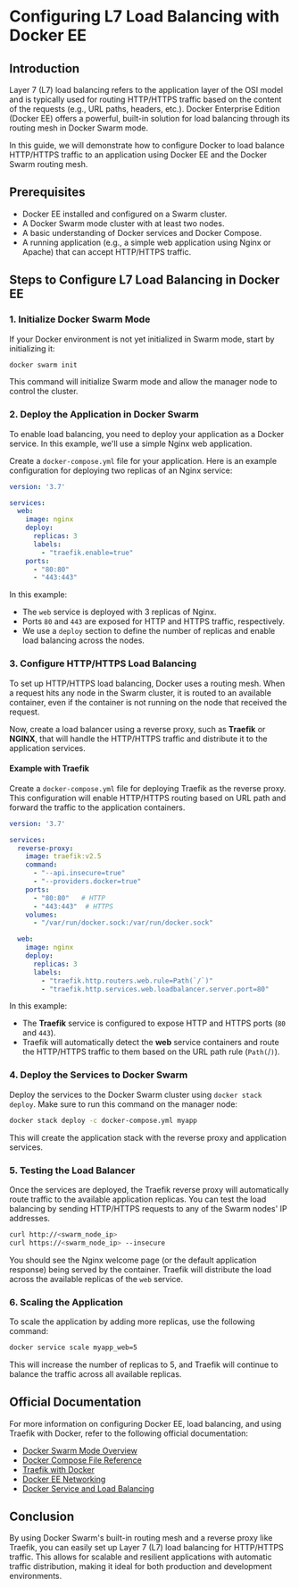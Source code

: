 
# Configuring L7 Load Balancing with Docker EE

## Introduction

Layer 7 (L7) load balancing refers to the application layer of the OSI model and is typically used for routing HTTP/HTTPS traffic based on the content of the requests (e.g., URL paths, headers, etc.). Docker Enterprise Edition (Docker EE) offers a powerful, built-in solution for load balancing through its routing mesh in Docker Swarm mode.

In this guide, we will demonstrate how to configure Docker to load balance HTTP/HTTPS traffic to an application using Docker EE and the Docker Swarm routing mesh.

## Prerequisites

- Docker EE installed and configured on a Swarm cluster.
- A Docker Swarm mode cluster with at least two nodes.
- A basic understanding of Docker services and Docker Compose.
- A running application (e.g., a simple web application using Nginx or Apache) that can accept HTTP/HTTPS traffic.

## Steps to Configure L7 Load Balancing in Docker EE

### 1. **Initialize Docker Swarm Mode**

If your Docker environment is not yet initialized in Swarm mode, start by initializing it:

```bash
docker swarm init
```

This command will initialize Swarm mode and allow the manager node to control the cluster.

### 2. **Deploy the Application in Docker Swarm**

To enable load balancing, you need to deploy your application as a Docker service. In this example, we'll use a simple Nginx web application.

Create a `docker-compose.yml` file for your application. Here is an example configuration for deploying two replicas of an Nginx service:

```yaml
version: '3.7'

services:
  web:
    image: nginx
    deploy:
      replicas: 3
      labels:
        - "traefik.enable=true"
    ports:
      - "80:80"
      - "443:443"
```

In this example:

- The `web` service is deployed with 3 replicas of Nginx.
- Ports `80` and `443` are exposed for HTTP and HTTPS traffic, respectively.
- We use a `deploy` section to define the number of replicas and enable load balancing across the nodes.

### 3. **Configure HTTP/HTTPS Load Balancing**

To set up HTTP/HTTPS load balancing, Docker uses a routing mesh. When a request hits any node in the Swarm cluster, it is routed to an available container, even if the container is not running on the node that received the request.

Now, create a load balancer using a reverse proxy, such as **Traefik** or **NGINX**, that will handle the HTTP/HTTPS traffic and distribute it to the application services.

#### Example with Traefik

Create a `docker-compose.yml` file for deploying Traefik as the reverse proxy. This configuration will enable HTTP/HTTPS routing based on URL path and forward the traffic to the application containers.

```yaml
version: '3.7'

services:
  reverse-proxy:
    image: traefik:v2.5
    command:
      - "--api.insecure=true"
      - "--providers.docker=true"
    ports:
      - "80:80"   # HTTP
      - "443:443"  # HTTPS
    volumes:
      - "/var/run/docker.sock:/var/run/docker.sock"

  web:
    image: nginx
    deploy:
      replicas: 3
      labels:
        - "traefik.http.routers.web.rule=Path(`/`)"
        - "traefik.http.services.web.loadbalancer.server.port=80"
```

In this example:

- The **Traefik** service is configured to expose HTTP and HTTPS ports (`80` and `443`).
- Traefik will automatically detect the **web** service containers and route the HTTP/HTTPS traffic to them based on the URL path rule (`Path(`/`)`).

### 4. **Deploy the Services to Docker Swarm**

Deploy the services to the Docker Swarm cluster using `docker stack deploy`. Make sure to run this command on the manager node:

```bash
docker stack deploy -c docker-compose.yml myapp
```

This will create the application stack with the reverse proxy and application services.

### 5. **Testing the Load Balancer**

Once the services are deployed, the Traefik reverse proxy will automatically route traffic to the available application replicas. You can test the load balancing by sending HTTP/HTTPS requests to any of the Swarm nodes' IP addresses.

```bash
curl http://<swarm_node_ip>
curl https://<swarm_node_ip> --insecure
```

You should see the Nginx welcome page (or the default application response) being served by the container. Traefik will distribute the load across the available replicas of the `web` service.

### 6. **Scaling the Application**

To scale the application by adding more replicas, use the following command:

```bash
docker service scale myapp_web=5
```

This will increase the number of replicas to 5, and Traefik will continue to balance the traffic across all available replicas.

## Official Documentation

For more information on configuring Docker EE, load balancing, and using Traefik with Docker, refer to the following official documentation:

- [Docker Swarm Mode Overview](https://docs.docker.com/engine/swarm/)
- [Docker Compose File Reference](https://docs.docker.com/compose/compose-file/)
- [Traefik with Docker](https://doc.traefik.io/traefik/providers/docker/)
- [Docker EE Networking](https://docs.docker.com/engine/swarm/networking/)
- [Docker Service and Load Balancing](https://docs.docker.com/engine/swarm/services/#published-ports)

## Conclusion
By using Docker Swarm's built-in routing mesh and a reverse proxy like Traefik, you can easily set up Layer 7 (L7) load balancing for HTTP/HTTPS traffic. This allows for scalable and resilient applications with automatic traffic distribution, making it ideal for both production and development environments.
